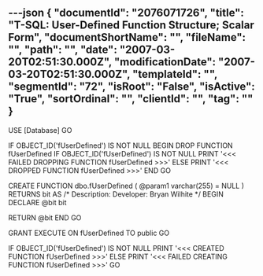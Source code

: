 ---json
{
  "documentId": "2076071726",
  "title": "T-SQL: User-Defined Function Structure; Scalar Form",
  "documentShortName": "",
  "fileName": "",
  "path": "",
  "date": "2007-03-20T02:51:30.000Z",
  "modificationDate": "2007-03-20T02:51:30.000Z",
  "templateId": "",
  "segmentId": "72",
  "isRoot": "False",
  "isActive": "True",
  "sortOrdinal": "",
  "clientId": "",
  "tag": ""
}
---

USE [Database]
GO

IF OBJECT_ID('fUserDefined') IS NOT NULL 
BEGIN 
    DROP FUNCTION fUserDefined
    IF OBJECT_ID('fUserDefined') IS NOT NULL
        PRINT '&lt;&lt;&lt; FAILED DROPPING FUNCTION fUserDefined &gt;&gt;&gt;'
    ELSE 
        PRINT '&lt;&lt;&lt; DROPPED FUNCTION fUserDefined &gt;&gt;&gt;'
END
GO

CREATE FUNCTION dbo.fUserDefined
    (
        @param1 varchar(255) = NULL
    )
RETURNS bit
AS
/*
    Description: 
    Developer: Bryan Wilhite
*/
BEGIN
    DECLARE
        @bit bit

RETURN @bit
END
GO

GRANT EXECUTE ON fUserDefined TO public
GO

IF OBJECT_ID('fUserDefined') IS NOT NULL 
    PRINT '&lt;&lt;&lt; CREATED FUNCTION fUserDefined &gt;&gt;&gt;' 
ELSE 
    PRINT '&lt;&lt;&lt; FAILED CREATING FUNCTION fUserDefined &gt;&gt;&gt;' 
GO
